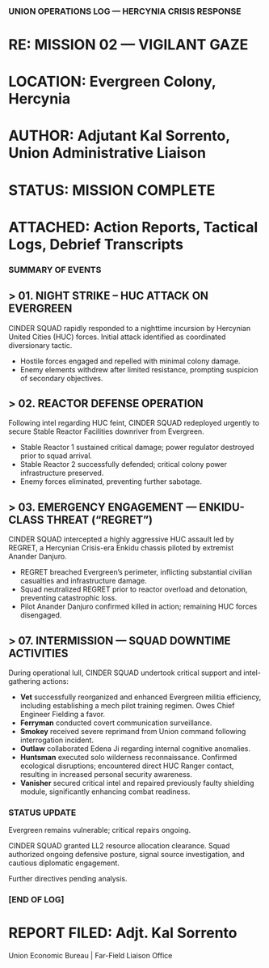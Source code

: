 ### UNION OPERATIONS LOG — HERCYNIA CRISIS RESPONSE

# RE: MISSION 02 — VIGILANT GAZE

# LOCATION: Evergreen Colony, Hercynia

# AUTHOR: Adjutant Kal Sorrento, Union Administrative Liaison

# STATUS: MISSION COMPLETE

# ATTACHED: Action Reports, Tactical Logs, Debrief Transcripts

### SUMMARY OF EVENTS

## > 01. NIGHT STRIKE – HUC ATTACK ON EVERGREEN

CINDER SQUAD rapidly responded to a nighttime incursion by Hercynian United Cities (HUC) forces. Initial attack identified as coordinated diversionary tactic.

* Hostile forces engaged and repelled with minimal colony damage.
* Enemy elements withdrew after limited resistance, prompting suspicion of secondary objectives.

## > 02. REACTOR DEFENSE OPERATION

Following intel regarding HUC feint, CINDER SQUAD redeployed urgently to secure Stable Reactor Facilities downriver from Evergreen.

* Stable Reactor 1 sustained critical damage; power regulator destroyed prior to squad arrival.
* Stable Reactor 2 successfully defended; critical colony power infrastructure preserved.
* Enemy forces eliminated, preventing further sabotage.

## > 03. EMERGENCY ENGAGEMENT — ENKIDU-CLASS THREAT (“REGRET”)

CINDER SQUAD intercepted a highly aggressive HUC assault led by REGRET, a Hercynian Crisis-era Enkidu chassis piloted by extremist Anander Danjuro.

* REGRET breached Evergreen’s perimeter, inflicting substantial civilian casualties and infrastructure damage.
* Squad neutralized REGRET prior to reactor overload and detonation, preventing catastrophic loss.
* Pilot Anander Danjuro confirmed killed in action; remaining HUC forces disengaged.

## > 07. INTERMISSION — SQUAD DOWNTIME ACTIVITIES

During operational lull, CINDER SQUAD undertook critical support and intel-gathering actions:

* **Vet** successfully reorganized and enhanced Evergreen militia efficiency, including establishing a mech pilot training regimen. Owes Chief Engineer Fielding a favor.
* **Ferryman** conducted covert communication surveillance.
* **Smokey** received severe reprimand from Union command following interrogation incident.
* **Outlaw** collaborated Edena Ji regarding internal cognitive anomalies.
* **Huntsman** executed solo wilderness reconnaissance. Confirmed ecological disruptions; encountered direct HUC Ranger contact, resulting in increased personal security awareness.
* **Vanisher** secured critical intel and repaired previously faulty shielding module, significantly enhancing combat readiness.

### STATUS UPDATE

Evergreen remains vulnerable; critical repairs ongoing.

CINDER SQUAD granted LL2 resource allocation clearance. Squad authorized ongoing defensive posture, signal source investigation, and cautious diplomatic engagement.

Further directives pending analysis.

### \[END OF LOG]

# REPORT FILED: Adjt. Kal Sorrento

Union Economic Bureau | Far-Field Liaison Office
